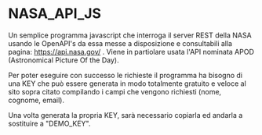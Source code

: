 # NASA_API_JS
Un semplice programma javascript che interroga il server REST della NASA usando le OpenAPI's da essa messe a disposizione e consultabili alla pagina: 
https://api.nasa.gov/ . Viene in partiolare usata l'API nominata APOD (Astronomical Picture Of the Day).

Per poter eseguire con successo le richieste il programma ha bisogno di una KEY che può essere generata in modo totalmente gratuito e veloce al sito sopra citato compilando i campi che vengono richiesti (nome, cognome, email).

Una volta generata la propria KEY, sarà necessario copiarla ed andarla a sostituire a "DEMO_KEY".
